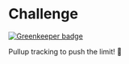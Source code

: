 # Challenge

[![Greenkeeper badge](https://badges.greenkeeper.io/matteo-hertel/pullUpsChallenge.svg)](https://greenkeeper.io/)

Pullup tracking to push the limit! 💪
